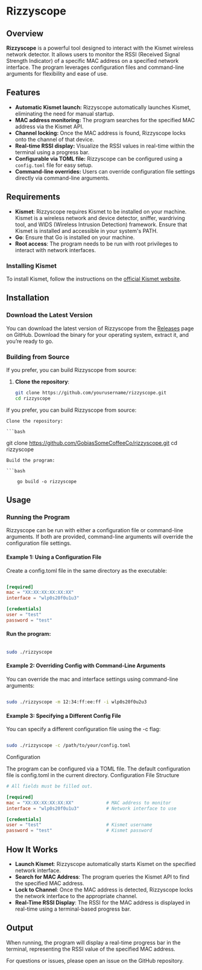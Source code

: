 # Rizzyscope

## Overview

**Rizzyscope** is a powerful tool designed to interact with the Kismet wireless network detector. It allows users to monitor the RSSI (Received Signal Strength Indicator) of a specific MAC address on a specified network interface. The program leverages configuration files and command-line arguments for flexibility and ease of use.

## Features

- **Automatic Kismet launch:** Rizzyscope automatically launches Kismet, eliminating the need for manual startup.
- **MAC address monitoring:** The program searches for the specified MAC address via the Kismet API.
- **Channel locking:** Once the MAC address is found, Rizzyscope locks onto the channel of that device.
- **Real-time RSSI display:** Visualize the RSSI values in real-time within the terminal using a progress bar.
- **Configurable via TOML file:** Rizzyscope can be configured using a `config.toml` file for easy setup.
- **Command-line overrides:** Users can override configuration file settings directly via command-line arguments.

## Requirements

- **Kismet**: Rizzyscope requires Kismet to be installed on your machine. Kismet is a wireless network and device detector, sniffer, wardriving tool, and WIDS (Wireless Intrusion Detection) framework. Ensure that Kismet is installed and accessible in your system's PATH.
- **Go**: Ensure that Go is installed on your machine.
- **Root access**: The program needs to be run with root privileges to interact with network interfaces.

### Installing Kismet

To install Kismet, follow the instructions on the [official Kismet website](https://kismetwireless.net/).

## Installation

### Download the Latest Version

You can download the latest version of Rizzyscope from the [Releases](https://github.com/GobiasSomeCoffeeCo/rizzyscope/releases) page on GitHub. Download the binary for your operating system, extract it, and you’re ready to go.

### Building from Source

If you prefer, you can build Rizzyscope from source:

1. **Clone the repository**:
   ```bash
   git clone https://github.com/yourusername/rizzyscope.git
   cd rizzyscope


If you prefer, you can build Rizzyscope from source:

    Clone the repository:

    ```bash

git clone https://github.com/GobiasSomeCoffeeCo/rizzyscope.git
cd rizzyscope
```
Build the program:

```bash

    go build -o rizzyscope
```
## Usage
### Running the Program

Rizzyscope can be run with either a configuration file or command-line arguments. If both are provided, command-line arguments will override the configuration file settings.

#### Example 1: Using a Configuration File

Create a config.toml file in the same directory as the executable:

```toml

[required]
mac = "XX:XX:XX:XX:XX:XX"
interface = "wlp0s20f0u1u3"

[credentials]
user = "test"
password = "test"
```
#### Run the program:

```bash

sudo ./rizzyscope
```
#### Example 2: Overriding Config with Command-Line Arguments

You can override the mac and interface settings using command-line arguments:

```bash

sudo ./rizzyscope -m 12:34:ff:ee:ff -i wlp0s20f0u2u3
```
#### Example 3: Specifying a Different Config File

You can specify a different configuration file using the -c flag:

```bash

sudo ./rizzyscope -c /path/to/your/config.toml
```
Configuration

The program can be configured via a TOML file. The default configuration file is config.toml in the current directory.
Configuration File Structure

```toml
# All fields must be filled out. 

[required]
mac = "XX:XX:XX:XX:XX:XX"            # MAC address to monitor
interface = "wlp0s20f0u1u3"          # Network interface to use

[credentials]
user = "test"                        # Kismet username
password = "test"                    # Kismet password

```
## How It Works

- **Launch Kismet**: Rizzyscope automatically starts Kismet on the specified network interface.
- **Search for MAC Address**: The program queries the Kismet API to find the specified MAC address.
- **Lock to Channel**: Once the MAC address is detected, Rizzyscope locks the network interface to the appropriate channel.
- **Real-Time RSSI Display**: The RSSI for the MAC address is displayed in real-time using a terminal-based progress bar.


## Output

When running, the program will display a real-time progress bar in the terminal, representing the RSSI value of the specified MAC address.

For questions or issues, please open an issue on the GitHub repository.